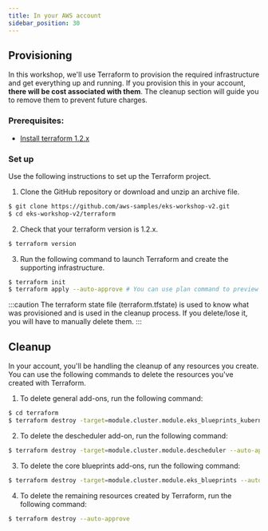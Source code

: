 ```yaml
---
title: In your AWS account
sidebar_position: 30
---
```


## Provisioning

In this workshop, we'll use Terraform to provision the required infrastructure and get everything up and running. If you provision this in your account, **there will be cost associated with them**. The cleanup section will guide you to remove them to prevent future charges.

### Prerequisites:
 - [Install terraform 1.2.x](https://developer.hashicorp.com/terraform/tutorials/aws-get-started/install-cli)

### Set up
Use the following instructions to set up the Terraform project.

1. Clone the GitHub repository or download and unzip an archive file.

```bash test=false
$ git clone https://github.com/aws-samples/eks-workshop-v2.git
$ cd eks-workshop-v2/terraform
```
2. Check that your terraform version is 1.2.x.

```bash test=false
$ terraform version
```
3. Run the following command to launch Terraform and create the supporting infrastructure.

```bash test=false
$ terraform init
$ terraform apply --auto-approve # You can use plan command to preview the resources that will be create if you want
```

:::caution
The terraform state file (terraform.tfstate) is used to know what was provisioned and is used in the cleanup process. If you delete/lose it, you will have to manually delete them.
:::

## Cleanup

In your account, you'll be handling the cleanup of any resources you create. You can use the following commands to delete the resources you've created with Terraform.

1. To delete general add-ons, run the following command:

```bash test=false
$ cd terraform
$ terraform destroy -target=module.cluster.module.eks_blueprints_kubernetes_addons --auto-approve
```

2. To delete the descheduler add-on, run the following command:
```bash test=false
$ terraform destroy -target=module.cluster.module.descheduler --auto-approve
```

3. To delete the core blueprints add-ons, run the following command:
```bash test=false
$ terraform destroy -target=module.cluster.module.eks_blueprints --auto-approve
```

4. To delete the remaining resources created by Terraform, run the following command:
```bash test=false
$ terraform destroy --auto-approve
```